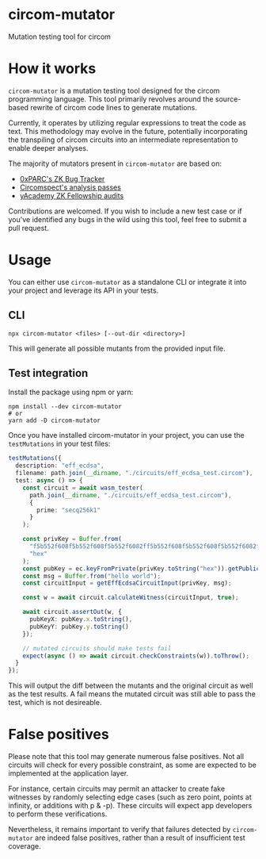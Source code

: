 # circom-mutator

Mutation testing tool for circom

# How it works

`circom-mutator` is a mutation testing tool designed for the circom programming language. This tool primarily revolves around the source-based rewrite of circom code lines to generate mutations.


Currently, it operates by utilizing regular expressions to treat the code as text. This methodology may evolve in the future, potentially incorporating the transpiling of circom circuits into an intermediate representation to enable deeper analyses.

The majority of mutators present in `circom-mutator` are based on:

- [0xPARC's ZK Bug Tracker](https://github.com/0xPARC/zk-bug-tracker#dark-forest-1)
- [Circomspect's analysis passes](https://github.com/trailofbits/circomspect/blob/main/doc/analysis_passes.md)
- [yAcademy ZK Fellowship audits](https://github.com/zBlock-1)


Contributions are welcomed. If you wish to include a new test case or if you've identified any bugs in the wild using this tool, feel free to submit a pull request.

# Usage

You can either use `circom-mutator` as a standalone CLI or integrate it into your project and leverage its API in your tests. 

## CLI

```
npx circom-mutator <files> [--out-dir <directory>]
```

This will generate all possible mutants from the provided input file.

## Test integration

Install the package using npm or yarn:

```
npm install --dev circom-mutator
# or
yarn add -D circom-mutator
```

Once you have installed circom-mutator in your project, you can use the `testMutations` in your test files:

```typescript
testMutations({
  description: "eff_ecdsa",
  filename: path.join(__dirname, "./circuits/eff_ecdsa_test.circom"),
  test: async () => {
    const circuit = await wasm_tester(
      path.join(__dirname, "./circuits/eff_ecdsa_test.circom"),
      {
        prime: "secq256k1"
      }
    );

    const privKey = Buffer.from(
      "f5b552f608f5b552f608f5b552f6082ff5b552f608f5b552f608f5b552f6082f",
      "hex"
    );
    const pubKey = ec.keyFromPrivate(privKey.toString("hex")).getPublic();
    const msg = Buffer.from("hello world");
    const circuitInput = getEffEcdsaCircuitInput(privKey, msg);

    const w = await circuit.calculateWitness(circuitInput, true);

    await circuit.assertOut(w, {
      pubKeyX: pubKey.x.toString(),
      pubKeyY: pubKey.y.toString()
    });

    // mutated circuits should make tests fail
    expect(async () => await circuit.checkConstraints(w)).toThrow();
  }
});
```

This will output the diff between the mutants and the original circuit as well as the test results. A fail means the mutated circuit was still able to pass the test, which is not desireable.

# False positives

Please note that this tool may generate numerous false positives. Not all circuits will check for every possible constraint, as some are expected to be implemented at the application layer.

For instance, certain circuits may permit an attacker to create fake witnesses by randomly selecting edge cases (such as zero point, points at infinity, or additions with p & -p). These circuits will expect app developers to perform these verifications.

Nevertheless, it remains important to verify that failures detected by `circom-mutator` are indeed false positives, rather than a result of insufficient test coverage.